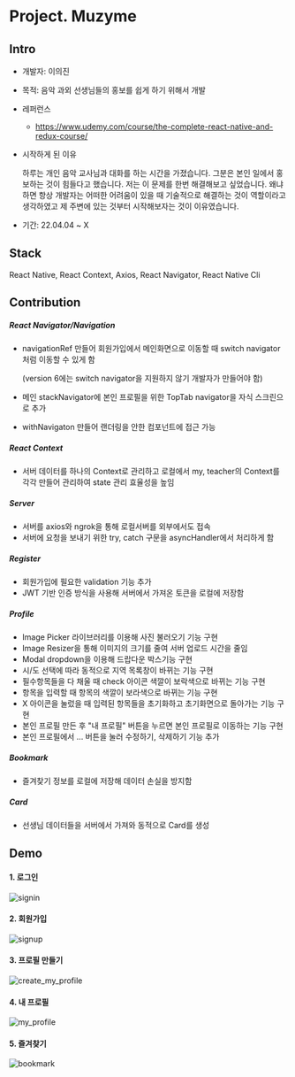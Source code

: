 # Project. Muzyme

## Intro

* 개발자: 이의진
* 목적: 음악 과외 선생님들의 홍보를 쉽게 하기 위해서 개발
* 레퍼런스
  - https://www.udemy.com/course/the-complete-react-native-and-redux-course/

* 시작하게 된 이유

   하루는 개인 음악 교사님과 대화를 하는 시간을 가졌습니다. 그분은 본인 일에서 홍보하는 것이 힘들다고 했습니다. 저는 이 문제를 한번 해결해보고 싶었습니다. 왜냐하면 항상 개발자는 어떠한 어려움이 있을 때 기술적으로 해결하는 것이 역할이라고 생각하였고 제 주변에 있는 것부터 시작해보자는 것이 이유였습니다. 

* 기간: 22.04.04 ~ X



## Stack

React Native, React Context, Axios, React Navigator, React Native Cli



## Contribution

##### React Navigator/Navigation

* navigationRef  만들어 회원가입에서 메인화면으로 이동할 때 switch navigator처럼 이동할 수 있게 함 

  (version 6에는 switch navigator을 지원하지 않기 개발자가 만들어야 함)

* 메인 stackNavigator에 본인 프로필을 위한 TopTab navigator을 자식 스크린으로 추가
* withNavigaton 만들어 랜더링을 안한 컴포넌트에 접근 가능

##### React Context

* 서버 데이터를 하나의 Context로 관리하고 로컬에서 my, teacher의 Context를 각각 만들어 관리하여 state 관리 효율성을 높임

##### Server

- 서버를 axios와 ngrok을 통해 로컬서버를 외부에서도 접속
- 서버에 요청을 보내기 위한 try, catch 구문을 asyncHandler에서 처리하게 함

##### Register

* 회원가입에 필요한 validation 기능 추가
* JWT 기반 인증 방식을 사용해 서버에서 가져온 토큰을 로컬에 저장함

##### Profile

* Image Picker 라이브러리를 이용해 사진 불러오기 기능 구현
* Image  Resizer을 통해 이미지의 크기를 줄여 서버 업로드 시간을 줄임
* Modal dropdown을 이용해 드랍다운 박스기능 구현 
* 시/도 선택에 따라 동적으로 지역 목록창이 바뀌는 기능 구현
* 필수항목들을 다 채울 때 check 아이콘 색깔이 보락색으로 바뀌는 기능 구현
* 항목을 입력할 때 항목의 색깔이 보라색으로 바뀌는 기능 구현
* X 아이콘을 눌렀을 때 입력된 항목들을 초기화하고 초기화면으로 돌아가는 기능 구현
* 본인 프로필 만든 후 "내 프로필" 버튼을 누르면 본인 프로필로 이동하는 기능 구현
* 본인 프로필에서 ... 버튼을 눌러 수정하기, 삭제하기 기능 추가

##### Bookmark

* 즐겨찾기 정보를 로컬에 저장해 데이터 손실을 방지함

##### Card

* 선생님 데이터들을 서버에서 가져와 동적으로 Card를 생성 

  

## Demo

#### 1. 로그인

![signin](https://user-images.githubusercontent.com/50033459/165408665-012f8497-9356-4b57-9b73-18e0630273a0.gif)



#### 2. 회원가입

![signup](https://user-images.githubusercontent.com/50033459/165408916-1c5ab3e7-d76d-408f-9af4-8bc65deff610.gif)



#### 3. 프로필 만들기

![create_my_profile](https://user-images.githubusercontent.com/50033459/165409191-47634f0f-73a6-4e19-b59d-8ae0f100ecb7.gif)



#### 4. 내 프로필

![my_profile](https://user-images.githubusercontent.com/50033459/165409286-48b40478-0aaf-40e6-bc79-e702d0835a3b.gif)



#### 5. 즐겨찾기

![bookmark](https://user-images.githubusercontent.com/50033459/165409313-a98c9515-3ea2-4e3a-8221-c5dc44f8d428.gif)


